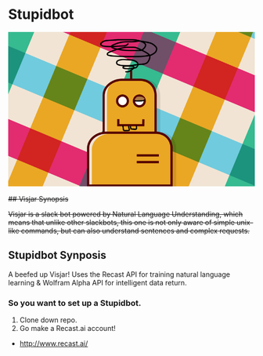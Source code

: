 # Stupidbot

![](misc/stupidbot.png)

~~## Visjar Synopsis~~

~~Visjar is a slack bot powered by Natural Language Understanding, which means that unlike other slackbots, this one is not only aware of simple unix-like commands, but can also understand sentences and complex requests.~~

## Stupidbot Synposis

A beefed up Visjar! Uses the Recast API for training natural language learning & Wolfram Alpha API for intelligent data return.


### So you want to set up a Stupidbot.

1. Clone down repo.
2. Go make a Recast.ai account!
* http://www.recast.ai/

